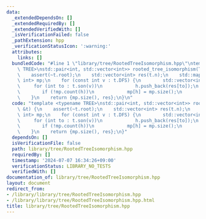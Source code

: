 ```yaml
---
data:
  _extendedDependsOn: []
  _extendedRequiredBy: []
  _extendedVerifiedWith: []
  _isVerificationFailed: false
  _pathExtension: hpp
  _verificationStatusIcon: ':warning:'
  attributes:
    links: []
  bundledCode: "#line 1 \"library/tree/RootedTreeIsomorphism.hpp\"\ntemplate <typename\
    \ TREE>\nstd::pair<int, std::vector<int>> rooted_tree_isomorphism(TREE &t) {\n\
    \    assert(~t.root);\n    std::vector<int> res(t.n);\n    std::map<std::vector<int>,\
    \ int> mp;\n    for (const int v : t.DFS) {\n        std::vector<int> h;\n   \
    \     for (int to : t.son(v))\n            h.push_back(res[to]);\n        std::ranges::sort(h);\n\
    \        if (!mp.count(h))\n            mp[h] = mp.size();\n        res[v] = mp[h];\n\
    \    }\n    return {mp.size(), res};\n}\n"
  code: "template <typename TREE>\nstd::pair<int, std::vector<int>> rooted_tree_isomorphism(TREE\
    \ &t) {\n    assert(~t.root);\n    std::vector<int> res(t.n);\n    std::map<std::vector<int>,\
    \ int> mp;\n    for (const int v : t.DFS) {\n        std::vector<int> h;\n   \
    \     for (int to : t.son(v))\n            h.push_back(res[to]);\n        std::ranges::sort(h);\n\
    \        if (!mp.count(h))\n            mp[h] = mp.size();\n        res[v] = mp[h];\n\
    \    }\n    return {mp.size(), res};\n}"
  dependsOn: []
  isVerificationFile: false
  path: library/tree/RootedTreeIsomorphism.hpp
  requiredBy: []
  timestamp: '2024-07-07 16:34:26+09:00'
  verificationStatus: LIBRARY_NO_TESTS
  verifiedWith: []
documentation_of: library/tree/RootedTreeIsomorphism.hpp
layout: document
redirect_from:
- /library/library/tree/RootedTreeIsomorphism.hpp
- /library/library/tree/RootedTreeIsomorphism.hpp.html
title: library/tree/RootedTreeIsomorphism.hpp
---
```

